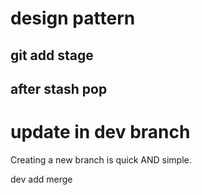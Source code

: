 # design pattern

## git add stage

## after stash pop

# update in dev branch

Creating a new branch is quick AND simple.

dev add merge